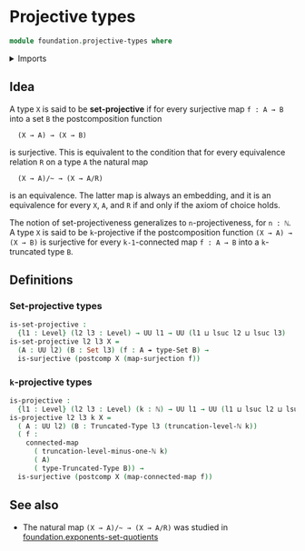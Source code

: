 # Projective types

```agda
module foundation.projective-types where
```

<details><summary>Imports</summary>

```agda
open import elementary-number-theory.natural-numbers

open import foundation.connected-maps
open import foundation.surjective-maps
open import foundation.truncation-levels

open import foundation-core.functions
open import foundation-core.sets
open import foundation-core.truncated-types
open import foundation-core.universe-levels
```

</details>

## Idea

A type `X` is said to be **set-projective** if for every surjective map
`f : A → B` into a set `B` the postcomposition function

```text
  (X → A) → (X → B)
```

is surjective. This is equivalent to the condition that for every equivalence
relation `R` on a type `A` the natural map

```text
  (X → A)/~ → (X → A/R)
```

is an equivalence. The latter map is always an embedding, and it is an
equivalence for every `X`, `A`, and `R` if and only if the axiom of choice
holds.

The notion of set-projectiveness generalizes to `n`-projectiveness, for `n : ℕ`.
A type `X` is said to be `k`-projective if the postcomposition function
`(X → A) → (X → B)` is surjective for every `k-1`-connected map `f : A → B` into
a `k`-truncated type `B`.

## Definitions

### Set-projective types

```agda
is-set-projective :
  {l1 : Level} (l2 l3 : Level) → UU l1 → UU (l1 ⊔ lsuc l2 ⊔ lsuc l3)
is-set-projective l2 l3 X =
  (A : UU l2) (B : Set l3) (f : A ↠ type-Set B) →
  is-surjective (postcomp X (map-surjection f))
```

### `k`-projective types

```agda
is-projective :
  {l1 : Level} (l2 l3 : Level) (k : ℕ) → UU l1 → UU (l1 ⊔ lsuc l2 ⊔ lsuc l3)
is-projective l2 l3 k X =
  ( A : UU l2) (B : Truncated-Type l3 (truncation-level-ℕ k))
  ( f :
    connected-map
      ( truncation-level-minus-one-ℕ k)
      ( A)
      ( type-Truncated-Type B)) →
  is-surjective (postcomp X (map-connected-map f))
```

## See also

- The natural map `(X → A)/~ → (X → A/R)` was studied in
  [foundation.exponents-set-quotients](foundation.exponents-set-quotients.md)
